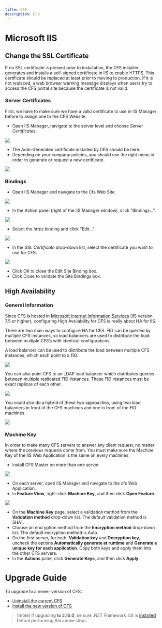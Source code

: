 ```yaml
---
title: CFS
description: CFS
---
```


# Microsoft IIS

## Change the SSL Certificate

If no SSL certificate is present prior to installation, the CFS installer generates and installs a self-signed certificate in IIS to enable HTTPS. This certificate should be replaced at least prior to moving to production. If it is not replaced, a web browser warning message displays when users try to access the CFS portal site because the certificate is not valid.

### Server Certificates

First, we have to make sure we have a valid certificate to use in IIS Manager before to assign one to the CFS Website.

-   Open IIS Manager, navigate to the server level and choose _Server Certificates_.

![](media/iis-1.png)

-   The Auto-Generated certificate installed by CFS should be here.
-   Depending on your company policies, you should use the right menu in order to generate or request a new certificate.

![](media/iis-2.png)

### Bindings

-   Open IIS Manager and navigate to the Cfs Web Site.

![](media/iis-3.png)

-   In the Action panel (right of the IIS Manager window), click "Bindings...".

![](media/iis-4.png)

-   Select the _https_ binding and click "Edit...".

![](media/iis-5.png)

-   In the _SSL Certificate_ drop-down list, select the certificate you want to use for CFS.

![](media/iis-6.png)

-   Click OK to close the Edit Site Binding box.
-   Click Close to validate the Site Bindings box.

## High Availability

### General Information

Since CFS is hosted in [Microsoft Internet Information Services](https://www.iis.net/) (IIS version 7.5 or higher), configuring High Availability for CFS is really about HA for IIS.

There are two main ways to configure HA for CFS. FID can be queried by multiple CFS instances, so load balancers are used to distribute the load between multiple CFS’s with identical configurations.

A load balancer can be used to distribute the load between multiple CFS instances, which each point to a FID.

![](media/iis-7.png)

You can also point CFS to an LDAP load balancer which distributes queries between multiple replicated FID instances. These FID instances must be exact replicas of each other.

![](media/iis-8.png)

You could also do a hybrid of these two approaches, using two load balancers in front of the CFS machines and one in front of the FID machines.

![](media/iis-9.png)

### Machine Key

In order to make many CFS servers to answer any client request, no matter where the previous requests come from. You must make sure the Machine Key of the IIS Web Application is the same on every machines.

-   Install CFS Master on more than one server.

![](media/iis-10.png)

-   On each server, open IIS Manager and navigate to the cfs Web Application.
-   In **Feature View**, right-click **Machine Key**, and then click **Open Feature**.

![](media/iis-11.png)

-   On the **Machine Key** page, select a validation method from the **Validation method** drop-down list. The default validation method is SHA1.
-   Choose an encryption method from the **Encryption method** drop-down list. The default encryption method is Auto.
-   On the first server, for both, **Validation key** and **Decryption key**, uncheck the options **Automatically generate at runtime** and **Generate a unique key for each application**. Copy both keys and apply them into the other CFS servers.
-   In the **Actions** pane, click **Generate Keys**, and then click **Apply**.

# Upgrade Guide

To upgrade to a newer version of CFS:

-   [Uninstall the current CFS](02-getting-started#uninstalling-cfs-master)
-   [Install the new version of CFS](02-getting-started#installing-cfs-master)

>[!note] If upgrading **to 3.16.0**, be sure .NET Framework 4.8 is [installed](02-getting-started#other-microsoft-requirements) before performing the above steps.
